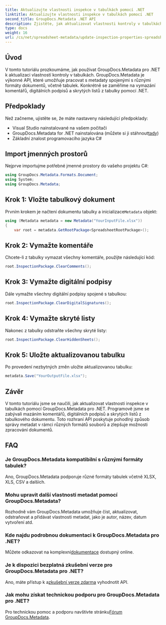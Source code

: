 ```yaml
---
title: Aktualizujte vlastnosti inspekce v tabulkách pomocí .NET
linktitle: Aktualizujte vlastnosti inspekce v tabulkách pomocí .NET
second_title: GroupDocs.Metadata .NET API
description: Zjistěte, jak aktualizovat vlastnosti kontroly v tabulkách pomocí GroupDocs.Metadata pro .NET. Snadno spravujte komentáře, podpisy a skryté listy.
type: docs
weight: 16
url: /cs/net/spreadsheet-metadata/update-inspection-properties-spreadsheets/
---
```

## Úvod
V tomto tutoriálu prozkoumáme, jak používat GroupDocs.Metadata pro .NET k aktualizaci vlastností kontroly v tabulkách. GroupDocs.Metadata je výkonné API, které umožňuje pracovat s metadaty spojenými s různými formáty dokumentů, včetně tabulek. Konkrétně se zaměříme na vymazání komentářů, digitálních podpisů a skrytých listů z tabulky pomocí .NET.
## Předpoklady
Než začneme, ujistěte se, že máte nastaveny následující předpoklady:
- Visual Studio nainstalované na vašem počítači
-  GroupDocs.Metadata for .NET nainstalována (můžete si ji stáhnout[tady](https://releases.groupdocs.com/metadata/net/))
- Základní znalost programovacího jazyka C#

## Import jmenných prostorů
Nejprve importujme potřebné jmenné prostory do vašeho projektu C#:
```csharp
using GroupDocs.Metadata.Formats.Document;
using System;
using GroupDocs.Metadata;
```
## Krok 1: Vložte tabulkový dokument
 Prvním krokem je načtení dokumentu tabulky a inicializace`Metadata` objekt:
```csharp
using (Metadata metadata = new Metadata("YourInputFile.xlsx"))
{
    var root = metadata.GetRootPackage<SpreadsheetRootPackage>();
```
## Krok 2: Vymažte komentáře
Chcete-li z tabulky vymazat všechny komentáře, použijte následující kód:
```csharp
root.InspectionPackage.ClearComments();
```
## Krok 3: Vymažte digitální podpisy
Dále vymažte všechny digitální podpisy spojené s tabulkou:
```csharp
root.InspectionPackage.ClearDigitalSignatures();
```
## Krok 4: Vymažte skryté listy
Nakonec z tabulky odstraňte všechny skryté listy:
```csharp
root.InspectionPackage.ClearHiddenSheets();
```
## Krok 5: Uložte aktualizovanou tabulku
Po provedení nezbytných změn uložte aktualizovanou tabulku:
```csharp
metadata.Save("YourOutputFile.xlsx");
```

## Závěr
V tomto tutoriálu jsme se naučili, jak aktualizovat vlastnosti inspekce v tabulkách pomocí GroupDocs.Metadata pro .NET. Programově jsme se zabývali mazáním komentářů, digitálních podpisů a skrytých listů z tabulkového dokumentu. Toto rozhraní API poskytuje pohodlný způsob správy metadat v rámci různých formátů souborů a zlepšuje možnosti zpracování dokumentů.

## FAQ
### Je GroupDocs.Metadata kompatibilní s různými formáty tabulek?
Ano, GroupDocs.Metadata podporuje různé formáty tabulek včetně XLSX, XLS, CSV a dalších.
### Mohu upravit další vlastnosti metadat pomocí GroupDocs.Metadata?
Rozhodně vám GroupDocs.Metadata umožňuje číst, aktualizovat, odstraňovat a přidávat vlastnosti metadat, jako je autor, název, datum vytvoření atd.
### Kde najdu podrobnou dokumentaci k GroupDocs.Metadata pro .NET?
 Můžete odkazovat na komplexní[dokumentace](https://reference.groupdocs.com/metadata/net/) dostupný online.
### Je k dispozici bezplatná zkušební verze pro GroupDocs.Metadata pro .NET?
 Ano, máte přístup k a[zkušební verze zdarma](https://releases.groupdocs.com/) vyhodnotit API.
### Jak mohu získat technickou podporu pro GroupDocs.Metadata pro .NET?
 Pro technickou pomoc a podporu navštivte stránku[Fórum GroupDocs.Metadata](https://forum.groupdocs.com/c/metadata/14).